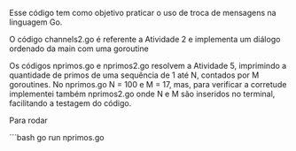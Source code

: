 Esse código tem como objetivo praticar o uso de troca de mensagens na linguagem Go.

O código channels2.go é referente a Atividade 2 e implementa um diálogo ordenado da main com uma goroutine

Os códigos nprimos.go e nprimos2.go resolvem a Atividade 5, imprimindo a quantidade de primos de uma sequência de 1 até N, contados por M goroutines. No nprimos.go N = 100 e M = 17, mas, para verificar a corretude implementei também nprimos2.go onde N e M são inseridos no terminal, facilitando a testagem do código.

Para rodar

´´´bash
go run nprimos.go


